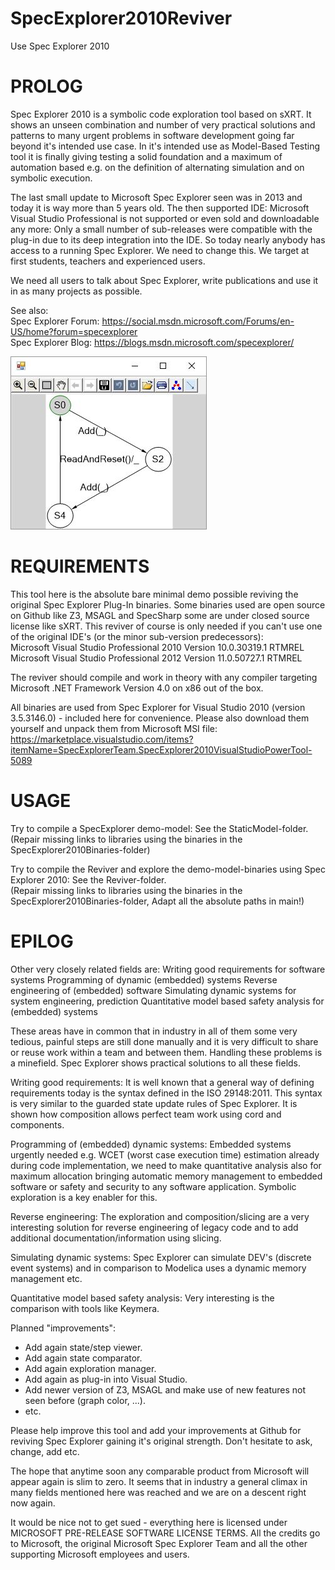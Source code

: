 # SpecExplorer2010Reviver
Use Spec Explorer 2010

PROLOG
======
Spec Explorer 2010 is a symbolic code exploration tool based on sXRT. It shows an unseen combination and number of very practical solutions and patterns to many urgent problems in software development going far beyond it's intended use case. In it's intended use as Model-Based Testing tool it is finally giving testing a solid foundation and a maximum of automation based e.g. on the definition of alternating simulation and on symbolic execution.

The last small update to Microsoft Spec Explorer seen was in 2013 and today it is way more than 5 years old. The then supported IDE: Microsoft Visual Studio Professional is not supported or even sold and downloadable any more: Only a small number of sub-releases were compatible with the plug-in due to its deep integration into the IDE. So today nearly anybody has access to a running Spec Explorer. We need to change this. We target at first students, teachers and experienced users.

We need all users to talk about Spec Explorer, write publications and use it in as many projects as possible.

See also: <br>
Spec Explorer Forum: https://social.msdn.microsoft.com/Forums/en-US/home?forum=specexplorer <br>
Spec Explorer Blog: https://blogs.msdn.microsoft.com/specexplorer/

![Screenshot1](Images/Viewer.jpg)

REQUIREMENTS
======
This tool here is the absolute bare minimal demo possible reviving the original Spec Explorer Plug-In binaries.
Some binaries used are open source on Github like Z3, MSAGL and SpecSharp some are under closed source license like sXRT.  This reviver of course is only needed if you can't use one of the original IDE's (or the minor sub-version predecessors): <br>
Microsoft Visual Studio Professional 2010 Version 10.0.30319.1 RTMREL<br>
Microsoft Visual Studio Professional 2012 Version 11.0.50727.1 RTMREL<br>

The reviver should compile and work in theory with any compiler targeting 
Microsoft .NET Framework Version 4.0 on x86 out of the box.

All binaries are used from Spec Explorer for Visual Studio 2010 (version 3.5.3146.0) - included here for convenience.
Please also download them yourself and unpack them from Microsoft MSI file: <br>
https://marketplace.visualstudio.com/items?itemName=SpecExplorerTeam.SpecExplorer2010VisualStudioPowerTool-5089

USAGE
======
Try to compile a SpecExplorer demo-model: See the StaticModel-folder. <br>
(Repair missing links to libraries using the binaries in the SpecExplorer2010Binaries-folder)

Try to compile the Reviver and explore the demo-model-binaries using Spec Explorer 2010: See the Reviver-folder. <br>
(Repair missing links to libraries using the binaries in the SpecExplorer2010Binaries-folder,
Adapt all the absolute paths in main!)


EPILOG
======
Other very closely related fields are:
Writing good requirements for software systems
Programming of dynamic (embedded) systems
Reverse engineering of (embedded) software
Simulating dynamic systems for system engineering, prediction
Quantitative model based safety analysis for (embedded) systems

These areas have in common that in industry in all of them some very tedious, painful steps are still done manually and it is very difficult to share or reuse work within a team and between them.
Handling these problems is a minefield. Spec Explorer shows practical solutions to all these fields.

Writing good requirements:
It is well known that a general way of defining requirements today is the syntax defined in the ISO 29148:2011. 
This syntax is very similar to the guarded state update rules of Spec Explorer.
It is shown how composition allows perfect team work using cord and components.

Programming of (embedded) dynamic systems:
Embedded systems urgently needed e.g. WCET (worst case execution time) estimation already during code implementation, we need to make quantitative analysis also for maximum allocation bringing automatic memory management to embedded software or safety and security to any software application. Symbolic exploration is a key enabler for this.

Reverse engineering:
The exploration and composition/slicing are a very interesting solution for reverse engineering of legacy code and to add additional documentation/information using slicing.

Simulating dynamic systems:
Spec Explorer can simulate DEV's (discrete event systems) and in comparison to Modelica uses a dynamic memory management etc.

Quantitative model based safety analysis:
Very interesting is the comparison with tools like Keymera.

Planned "improvements":
* Add again state/step viewer.
* Add again state comparator.
* Add again exploration manager.
* Add again as plug-in into Visual Studio.
* Add newer version of Z3, MSAGL and make use of new features not seen before (graph color, ...).
* etc.

Please help improve this tool and add your improvements at Github for reviving Spec Explorer gaining it's original strength. Don't hesitate to ask, change, add etc.

The hope that anytime soon any comparable product from Microsoft will appear again is slim to zero. It seems that in industry a general climax in many fields mentioned here was reached and we are on a descent right now again.

It would be nice not to get sued - everything here is licensed under MICROSOFT PRE-RELEASE SOFTWARE LICENSE TERMS. 
All the credits go to Microsoft, the original Microsoft Spec Explorer Team and all the other supporting Microsoft employees and users.
